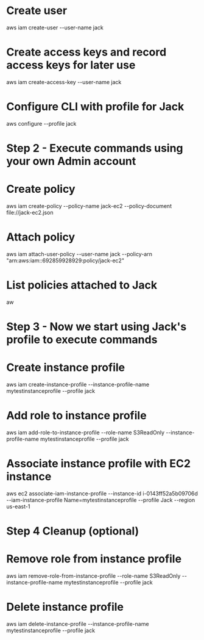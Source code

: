 # Create user
aws iam create-user --user-name jack
# Create access keys and record access keys for later use
aws iam create-access-key --user-name jack
# Configure CLI with profile for Jack
aws configure --profile jack

# Step 2 - Execute commands using your own Admin account
# Create policy
aws iam create-policy --policy-name jack-ec2 --policy-document file://jack-ec2.json
# Attach policy
aws iam attach-user-policy --user-name jack --policy-arn "arn:aws:iam::692859928929:policy/jack-ec2"
# List policies attached to Jack
aw

# Step 3 - Now we start using Jack's profile to execute commands
# Create instance profile
aws iam create-instance-profile --instance-profile-name mytestinstanceprofile --profile jack
# Add role to instance profile
aws iam add-role-to-instance-profile --role-name S3ReadOnly --instance-profile-name mytestinstanceprofile --profile jack
# Associate instance profile with EC2 instance
aws ec2 associate-iam-instance-profile --instance-id i-0143ff52a5b09706d --iam-instance-profile Name=mytestinstanceprofile --profile Jack --region us-east-1

# Step 4 Cleanup (optional)
# Remove role from instance profile
aws iam remove-role-from-instance-profile --role-name S3ReadOnly --instance-profile-name mytestinstanceprofile --profile jack
# Delete instance profile
aws iam delete-instance-profile --instance-profile-name mytestinstanceprofile --profile jack
